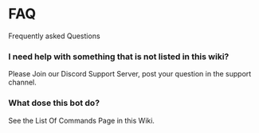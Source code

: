 # FAQ
Frequently asked Questions

### I need help with something that is not listed in this wiki?
Please Join our Discord Support Server, post your question in the support channel.

### What dose this bot do?
See the List Of Commands Page in this Wiki.
